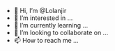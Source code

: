 - 👋 Hi, I’m @Lolanjir
- 👀 I’m interested in ...
- 🌱 I’m currently learning ...
- 💞️ I’m looking to collaborate on ...
- 📫 How to reach me ...

<!---
Lolanjir/Lolanjir is a ✨ special ✨ repository because its `README.md` (this file) appears on your GitHub profile.
You can click the Preview link to take a look at your changes.
--->
